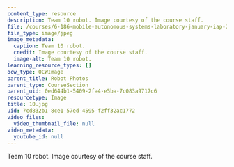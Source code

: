 ```yaml
---
content_type: resource
description: Team 10 robot. Image courtesy of the course staff.
file: /courses/6-186-mobile-autonomous-systems-laboratory-january-iap-2005/7cd832b18ce157ed4595f2ff32ac1772_10.jpg
file_type: image/jpeg
image_metadata:
  caption: Team 10 robot.
  credit: Image courtesy of the course staff.
  image-alt: Team 10 robot.
learning_resource_types: []
ocw_type: OCWImage
parent_title: Robot Photos
parent_type: CourseSection
parent_uid: 0ed644b1-5409-2fa4-e5ba-7c083a9717c6
resourcetype: Image
title: 10.jpg
uid: 7cd832b1-8ce1-57ed-4595-f2ff32ac1772
video_files:
  video_thumbnail_file: null
video_metadata:
  youtube_id: null
---
```

Team 10 robot. Image courtesy of the course staff.

